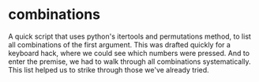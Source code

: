 # combinations

A quick script that uses python's itertools and permutations method, to list all combinations of the first argument.
This was drafted quickly for a keyboard hack, where we could see which numbers were pressed. And to enter the premise, we had to walk through all combinations systematically. 
This list helped us to strike through those we've already tried.
